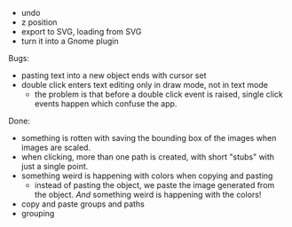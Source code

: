  * undo
 * z position
 * export to SVG, loading from SVG
 * turn it into a Gnome plugin

Bugs:
  * pasting text into a new object ends with cursor set
  * double click enters text editing only in draw mode, not in text mode
    - the problem is that before a double click event is raised, single
      click events happen which confuse the app.

Done:
  * something is rotten with saving the bounding box of the images when
    images are scaled.
 * when clicking, more than one path is created, with short "stubs" with
   just a single point.
 * something weird is happening with colors when copying and pasting
   - instead of pasting the object, we paste the image generated from the
     object. *And* something weird is happening with the colors!
 * copy and paste groups and paths
 * grouping
